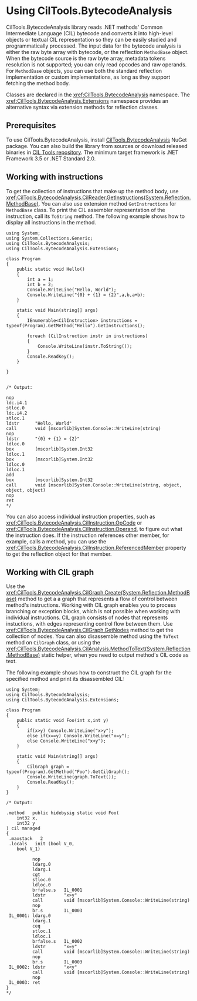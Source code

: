 # Using CilTools.BytecodeAnalysis

CilTools.BytecodeAnalysis library reads .NET methods' Common Intermediate Language (CIL) bytecode and converts it into high-level objects or textual CIL representation so they can be easily studied and programmatically processed. The input data for the bytecode analysis is either the raw byte array with bytecode, or the reflection `MethodBase` object. When the bytecode source is the raw byte array, metadata tokens resolution is not supported; you can only read opcodes and raw operands. For `MethodBase` objects, you can use both the standard reflection implementation or custom implementations, as long as they support fetching the method body.

Classes are declared in the <xref:CilTools.BytecodeAnalysis> namespace. The <xref:CilTools.BytecodeAnalysis.Extensions> namespace provides an alternative syntax via extension methods for reflection classes.

## Prerequisites

To use CilTools.BytecodeAnalysis, install [CilTools.BytecodeAnalysis](https://www.nuget.org/packages/CilTools.BytecodeAnalysis/) NuGet package. You can also build the library from sources or download released binaries in [CIL Tools repository](https://github.com/MSDN-WhiteKnight/CilTools). The minimum target framework is .NET Framework 3.5 or .NET Standard 2.0.

## Working with instructions

To get the collection of instructions that make up the method body, use <xref:CilTools.BytecodeAnalysis.CilReader.GetInstructions(System.Reflection.MethodBase)>. You can also use extension method `GetInstructions` for `MethodBase` class. To print the CIL assembler representation of the instruction, call its `ToString` method. The following example shows how to display all instructions in the method.

```
using System;
using System.Collections.Generic;
using CilTools.BytecodeAnalysis;
using CilTools.BytecodeAnalysis.Extensions;

class Program
{
    public static void Hello()
    {
        int a = 1;
        int b = 2;
        Console.WriteLine("Hello, World");
        Console.WriteLine("{0} + {1} = {2}",a,b,a+b);
    }

    static void Main(string[] args)
    {
        IEnumerable<CilInstruction> instructions = typeof(Program).GetMethod("Hello").GetInstructions();

        foreach (CilInstruction instr in instructions)
        {
            Console.WriteLine(instr.ToString());
        }
        Console.ReadKey();
    }

}


/* Output:

nop
ldc.i4.1
stloc.0
ldc.i4.2
stloc.1
ldstr      "Hello, World"
call       void [mscorlib]System.Console::WriteLine(string)
nop
ldstr      "{0} + {1} = {2}"
ldloc.0
box        [mscorlib]System.Int32
ldloc.1
box        [mscorlib]System.Int32
ldloc.0
ldloc.1
add
box        [mscorlib]System.Int32
call       void [mscorlib]System.Console::WriteLine(string, object, object, object)
nop
ret
*/
```

You can also access individual instruction properties, such as <xref:CilTools.BytecodeAnalysis.CilInstruction.OpCode> or <xref:CilTools.BytecodeAnalysis.CilInstruction.Operand>, to figure out what the instruction does. If the instruction references other member, for example, calls a method, you can use the <xref:CilTools.BytecodeAnalysis.CilInstruction.ReferencedMember> property to get the reflection object for that member.

## Working with CIL graph

Use the <xref:CilTools.BytecodeAnalysis.CilGraph.Create(System.Reflection.MethodBase)> method to get a a graph that represents a flow of control between method's instructions. Working with CIL graph enables you to process branching or exception blocks, which is not possible when working with individual instructions. CIL graph consists of nodes that represents instuctions, with edges representing control flow between them. Use <xref:CilTools.BytecodeAnalysis.CilGraph.GetNodes> method to get the collection of nodes. You can also disassemble method using the `ToText` method on `CilGraph` class, or using the <xref:CilTools.BytecodeAnalysis.CilAnalysis.MethodToText(System.Reflection.MethodBase)> static helper, when you need to output method's CIL code as text.

The following example shows how to construct the CIL graph for the specified method and print its disassembled CIL:

```
using System;
using CilTools.BytecodeAnalysis;
using CilTools.BytecodeAnalysis.Extensions;

class Program
{
    public static void Foo(int x,int y)
    {
        if(x>y) Console.WriteLine("x>y");
        else if(x==y) Console.WriteLine("x=y");
        else Console.WriteLine("x<y");
    }

    static void Main(string[] args)
    {
        CilGraph graph = typeof(Program).GetMethod("Foo").GetCilGraph();
        Console.WriteLine(graph.ToText());
        Console.ReadKey();
    }
}

/* Output:

.method   public hidebysig static void Foo(
    int32 x,
    int32 y
) cil managed
{
 .maxstack   2
 .locals   init (bool V_0,
    bool V_1)

          nop
          ldarg.0
          ldarg.1
          cgt
          stloc.0
          ldloc.0
          brfalse.s   IL_0001
          ldstr       "x>y"
          call        void [mscorlib]System.Console::WriteLine(string)
          nop
          br.s        IL_0003
 IL_0001: ldarg.0
          ldarg.1
          ceq
          stloc.1
          ldloc.1
          brfalse.s   IL_0002
          ldstr       "x=y"
          call        void [mscorlib]System.Console::WriteLine(string)
          nop
          br.s        IL_0003
 IL_0002: ldstr       "x<y"
          call        void [mscorlib]System.Console::WriteLine(string)
          nop
 IL_0003: ret
}
*/
```
